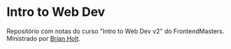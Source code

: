 # Intro to Web Dev
Repositório com notas do curso "Intro to Web Dev v2" do FrontendMasters.  
Ministrado por <a href="http://github.com/btholt">Brian Holt</a>.
